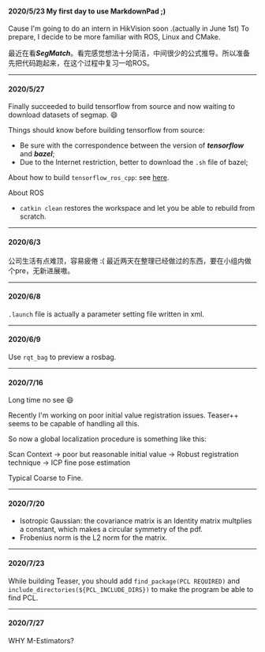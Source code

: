 #### 2020/5/23 My first day to use MarkdownPad ;)
Cause I'm going to do an intern in HikVision soon .(actually in June 1st) To prepare, I decide to be more familiar with ROS, Linux and CMake.

最近在看***SegMatch***。看完感觉想法十分简洁，中间很少的公式推导。所以准备先把代码跑起来，在这个过程中复习一哈ROS。

---

#### 2020/5/27
Finally succeeded to build tensorflow from source and now waiting to download datasets of segmap. :smile:

Things should know before building tensorflow from source:
* Be sure with the correspondence between the version of ***tensorflow*** and ***bazel***;
* Due to the Internet restriction, better to download the `.sh` file of bazel;

About how to build `tensorflow_ros_cpp`: see [here](https://github.com/ethz-asl/segmap/issues/108#issuecomment-420964940).

About ROS
* `catkin clean` restores the workspace and let you be able to rebuild from scratch.

---

#### 2020/6/3
公司生活有点难顶，容易疲倦 :(
最近两天在整理已经做过的东西，要在小组内做个pre，无新进展嗷。

---

#### 2020/6/8
`.launch` file is actually a parameter setting file written in xml.

---

#### 2020/6/9
Use `rqt_bag` to preview a rosbag.

---
#### 2020/7/16
Long time no see :smile:

Recently I'm working on poor initial value registration issues. Teaser++ seems to be capable of handling all this.

So now a global localization procedure is something like this:

Scan Context -> poor but reasonable initial value -> Robust registration technique -> ICP fine pose estimation

Typical Coarse to Fine.

---
#### 2020/7/20
* Isotropic Gaussian: the covariance matrix is an Identity matrix multplies a constant, which makes a circular symmetry of the pdf.
* Frobenius norm is the L2 norm for the matrix.

---
#### 2020/7/23
While building Teaser, you should add `find_package(PCL REQUIRED)` and `include_directories(${PCL_INCLUDE_DIRS})` to make the program be able to find PCL.

---
#### 2020/7/27
WHY M-Estimators?

